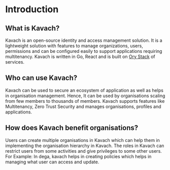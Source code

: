 # Introduction

## What is Kavach?
 Kavach is an open-source identity and access management solution. It is a lightweight solution with features to manage organizations, users, permissions and can be configured easily to support applications requiring multitenancy. Kavach is written in Go, React and is built on [Ory Stack](https://www.ory.sh/) of services. 

 ## Who can use Kavach? 
 Kavach can be used to secure an ecosystem of application as well as helps in organisation management. Hence, It can be used by organisations scaling from few members to thousands of members. Kavach supports features like Multitenancy, Zero Trust Security and manages organisations, profiles and applications.

 ## How does Kavach benefit organisations?
 Users can create multiple organisations in Kavach which can help them in implementing the organisation hierarchy in Kavach. The roles in Kavach can restrict users from some activities and give privileges to some other users. For Example: In dega, kavach helps in creating policies which helps in managing what user can access and update.

